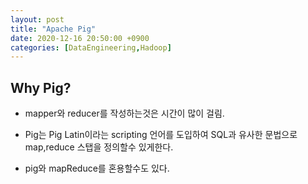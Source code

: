 ```yaml
---
layout: post
title: "Apache Pig"
date: 2020-12-16 20:50:00 +0900
categories: [DataEngineering,Hadoop]
---
```


## Why Pig?

- mapper와 reducer를 작성하는것은 시간이 많이 걸림.

- Pig는 Pig Latin이라는 scripting 언어를 도입하여 SQL과 유사한 문법으로 map,reduce 스탭을 정의할수 있게한다.

- pig와 mapReduce를 혼용할수도 있다.
